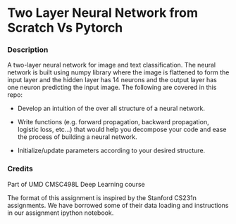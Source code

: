 # Two Layer Neural Network from Scratch Vs Pytorch


### Description
A two-layer neural network for image and text classification. The neural network is built using numpy library where the image is flattened to form the input layer and the hidden layer has 14 neurons and the output layer has one neuron predicting the input image.
The following are covered in this repo:
- Develop an intuition of the over all structure of a neural network.

- Write functions (e.g. forward propagation, backward propagation, logistic loss, etc...) that would help you decompose your code and ease the process of building a neural network.

- Initialize/update parameters according to your desired structure.


### Credits
Part of UMD CMSC498L Deep Learning course

The format of this assignment is inspired by the Stanford CS231n assignments. We have borrowed some of their data loading and instructions in our assignment ipython notebook.
